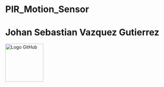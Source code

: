# PIR_Motion_Sensor

# Johan Sebastian Vazquez Gutierrez

<a target="_top"><img src= "https://i.imgur.com/uWteCty.gif" width="120" height="120" alt="Logo GitHub" border="0" /></a>
